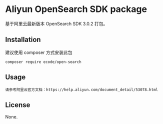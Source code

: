 # Aliyun OpenSearch SDK package
基于阿里云最新版本 OpenSearch SDK 3.0.2 打包。

## Installation

建议使用 composer 方式安装此包

    composer require ecode/open-search

## Usage

    请参考阿里云官方文档：https://help.aliyun.com/document_detail/53078.html

## License

None.

